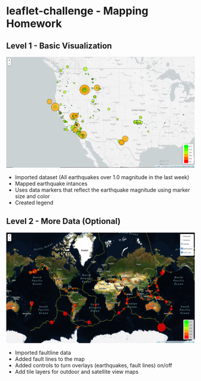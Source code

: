 # leaflet-challenge - Mapping Homework


## Level 1 - Basic Visualization
![images/level-1-cap.jpg](images/level-1-cap.JPG)
* Imported dataset (All earthquakes over 1.0 magnitude in the last week)
* Mapped earthquake intances
* Uses data markers that reflect the earthquake magnitude using marker size and color
* Created legend

## Level 2 - More Data (Optional)
![images/mapCap.jpg](images/mapCap.JPG)
* Imported faultline data
* Added fault lines to the map
* Added controls to turn overlays (earthquakes, fault lines) on/off
* Add tile layers for outdoor and satellite view maps
